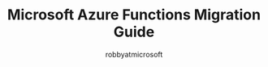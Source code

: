 ---
title: Microsoft Azure Functions Migration Guide
description: Concepts, how-tos, best practices from moving from non-Azure serverless service to Azure.
author: robbyatmicrosoft
ms.author: robbymillsap
ms.date: 01/28/2025  
ms.topic: conceptual
---